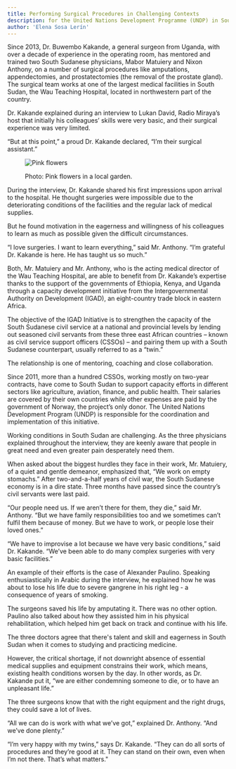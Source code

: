 ```yaml
---
title: Performing Surgical Procedures in Challenging Contexts
description: for the United Nations Development Programme (UNDP) in South Sudan. (May 2016)
author: 'Elena Sosa Lerín'
---
```


Since 2013, Dr. Buwembo Kakande, a general surgeon from Uganda, with over a decade of experience in the operating room, has mentored and trained two South Sudanese physicians, Mabor Matuiery and Nixon Anthony, on a number of surgical procedures like amputations, appendectomies, and prostatectomies (the removal of the prostate gland). The surgical team works at one of the largest medical facilities in South Sudan, the Wau Teaching Hospital, located in northwestern part of the country.

Dr. Kakande explained during an interview to Lukan David, Radio Miraya’s host that initially his colleagues’ skills were very basic, and their surgical experience was very limited.

“But at this point,” a proud Dr. Kakande declared, “I’m their surgical assistant.”

<figure>
<img data-src="https://res.cloudinary.com/esarin72/image/upload/c_fill,g_auto,h_416,q_auto:good,w_554/v1603155563/flowers.jpg" loading="lazy" alt="Pink flowers" class="lazyload">
<figcaption>
    <p><span class="thick">Photo:</span> Pink flowers in a local garden.</p>
</figcaption>
</figure>




During the interview, Dr. Kakande shared his first impressions upon arrival to the hospital. He thought surgeries were impossible due to the deteriorating conditions of the facilities and the regular lack of medical supplies.

But he found motivation in the eagerness and willingness of his colleagues to learn as much as possible given the difficult circumstances.

“I love surgeries. I want to learn everything,” said Mr. Anthony. “I’m grateful Dr. Kakande is here. He has taught us so much.”

Both, Mr. Matuiery and Mr. Anthony, who is the acting medical director of the Wau Teaching Hospital, are able to benefit from Dr. Kakande’s expertise thanks to the support of the governments of Ethiopia, Kenya, and Uganda through a capacity development initiative from the Intergovernmental Authority on Development (IGAD), an eight-country trade block in eastern Africa.

The objective of the IGAD Initiative is to strengthen the capacity of the South Sudanese civil service at a national and provincial levels by lending out seasoned civil servants from these three east African countries – known as civil service support officers (CSSOs) – and pairing them up with a South Sudanese counterpart, usually referred to as a “twin.”

The relationship is one of mentoring, coaching and close collaboration.

Since 2011, more than a hundred CSSOs, working mostly on two-year contracts, have come to South Sudan to support capacity efforts in different sectors like agriculture, aviation, finance, and public health. Their salaries are covered by their own countries while other expenses are paid by the government of Norway, the project’s only donor. The United Nations Development Program (UNDP) is responsible for the coordination and implementation of this initiative. 

Working conditions in South Sudan are challenging. As the three physicians explained throughout the interview, they are keenly aware that people in great need and even greater pain desperately need them.

When asked about the biggest hurdles they face in their work, Mr. Matuiery, of a quiet and gentle demeanor, emphasized that, “We work on empty stomachs.” After two-and-a-half years of civil war, the South Sudanese economy is in a dire state. Three months have passed since the country’s civil servants were last paid.

“Our people need us. If we aren’t there for them, they die,” said Mr. Anthony. “But we have family responsibilities too and we sometimes can’t fulfil them because of money. But we have to work, or people lose their loved ones.”

“We have to improvise a lot because we have very basic conditions,” said Dr. Kakande. “We’ve been able to do many complex surgeries with very basic facilities.”

An example of their efforts is the case of Alexander Paulino. Speaking enthusiastically in Arabic during the interview, he explained how he was about to lose his life due to severe gangrene in his right leg - a consequence of years of smoking.

The surgeons saved his life by amputating it. There was no other option. Paulino also talked about how they assisted him in his physical rehabilitation, which helped him get back on track and continue with his life.

The three doctors agree that there's talent and skill and eagerness in South Sudan when it comes to studying and practicing medicine.

However, the critical shortage, if not downright absence of essential medical supplies and equipment constrains their work, which means, existing health conditions worsen by the day. In other words, as Dr. Kakande put it, “we are either condemning someone to die, or to have an unpleasant life.”

The three surgeons know that with the right equipment and the right drugs, they could save a lot of lives.

“All we can do is work with what we’ve got,” explained Dr. Anthony. “And we’ve done plenty.”

“I’m very happy with my twins,” says Dr. Kakande. “They can do all sorts of procedures and they’re good at it. They can stand on their own, even when I’m not there. That’s what matters."